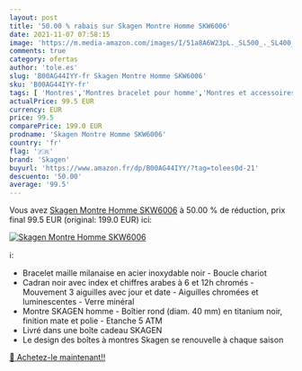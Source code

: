 ```yaml
---
layout: post
title: '50.00 % rabais sur Skagen Montre Homme SKW6006'
date: 2021-11-07 07:58:15
image: 'https://m.media-amazon.com/images/I/51a8A6W23pL._SL500_._SL400_.jpg'
comments: true
category: ofertas
author: 'tole.es'
slug: 'B00AG44IYY-fr Skagen Montre Homme SKW6006'
sku: 'B00AG44IYY-fr'
tags: [ 'Montres','Montres bracelet pour homme','Montres et accessoires','Montres homme','skagen', ]
actualPrice: 99.5 EUR
currency: EUR
price: 99.5
comparePrice: 199.0 EUR
prodname: 'Skagen Montre Homme SKW6006'
country: 'fr'
flag: '🇫🇷'
brand: 'Skagen'
buyurl: 'https://www.amazon.fr/dp/B00AG44IYY/?tag=tolees0d-21'
descuento: '50.00'
average: '99.5'
---
```


Vous avez [Skagen Montre Homme SKW6006](https://www.amazon.fr/dp/B00AG44IYY/?tag=tolees0d-21)  à  50.00 % de réduction, prix final  99.5 EUR (original: 199.0 EUR) ici:

[![Skagen Montre Homme SKW6006](https://m.media-amazon.com/images/I/51a8A6W23pL._SL500_._SL400_.jpg)](https://www.amazon.fr/dp/B00AG44IYY/?tag=tolees0d-21)

ℹ️:

- Bracelet maille milanaise en acier inoxydable noir - Boucle chariot
- Cadran noir avec index et chiffres arabes à 6 et 12h chromés - Mouvement 3 aiguilles avec jour et date - Aiguilles chromées et luminescentes - Verre minéral
- Montre SKAGEN homme - Boîtier rond (diam. 40 mm) en titanium noir, finition mate et polie - Etanche 5 ATM
- Livré dans une boîte cadeau SKAGEN
- Le design des boîtes à montres Skagen se renouvelle à chaque saison

[🛒 Achetez-le maintenant!!](https://www.amazon.fr/dp/B00AG44IYY/?tag=tolees0d-21)
